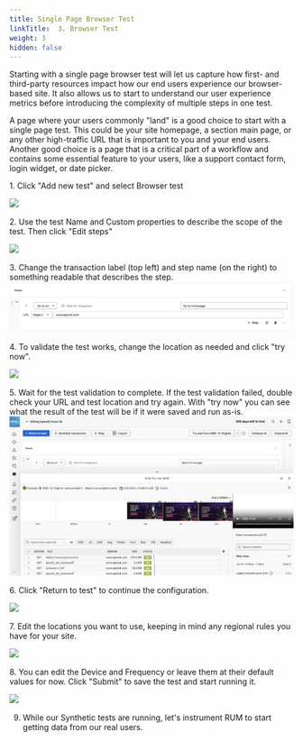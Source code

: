 ```yaml
---
title: Single Page Browser Test
linkTitle:  3. Browser Test
weight: 3
hidden: false
---
```


Starting with a single page browser test will let us capture how first- and third-party resources impact how our end users experience our browser-based site. It also allows us to start to understand our user experience metrics before introducing the complexity of multiple steps in one test.

A page where your users commonly "land" is a good choice to start with a single page test. This could be your site homepage, a section main page, or any other high-traffic URL that is important to you and your end users. Another good choice is a page that is a critical part of a workflow and contains some essential feature to your users, like a support contact form, login widget, or date picker.

1\. Click "Add new test" and select Browser test

![](https://ajeuwbhvhr.cloudimg.io/colony-recorder.s3.amazonaws.com/files/2024-02-09/e75aa6a0-c7f2-4e6d-86cf-3da32e0a087c/ascreenshot.jpeg?tl_px=1160,489&br_px=2880,1450&force_format=png&width=1120.0&wat=1&wat_opacity=0.7&wat_gravity=northwest&wat_url=https://colony-recorder.s3.us-west-1.amazonaws.com/images/watermarks/FB923C_standard.png&wat_pad=936,276)


2\. Use the test Name and Custom properties to describe the scope of the test. Then click "Edit steps"

![](https://ajeuwbhvhr.cloudimg.io/colony-recorder.s3.amazonaws.com/files/2024-02-09/8e3f2a3f-31b3-49b5-9bd1-735775d84652/ascreenshot.jpeg?tl_px=137,197&br_px=1856,1158&force_format=png&width=1120.0&wat=1&wat_opacity=0.7&wat_gravity=northwest&wat_url=https://colony-recorder.s3.us-west-1.amazonaws.com/images/watermarks/FB923C_standard.png&wat_pad=524,276)


3\. Change the transaction label (top left) and step name (on the right) to something readable that describes the step. 
![Transaction and step label](../_img/single-step.png)


4\. To validate the test works, change the location as needed and click "try now".

![](https://ajeuwbhvhr.cloudimg.io/colony-recorder.s3.amazonaws.com/files/2024-02-09/e2d14ced-1538-4a58-9f90-0e71b17724ee/user_cropped_screenshot.jpeg?tl_px=0,0&br_px=1236,684&force_format=png&width=1120.0&wat=1&wat_opacity=0.7&wat_gravity=northwest&wat_url=https://colony-recorder.s3.us-west-1.amazonaws.com/images/watermarks/FB923C_standard.png&wat_pad=395,134)


5\. Wait for the test validation to complete. If the test validation failed, double check your URL and test location and try again. With "try now" you can see what the result of the test will be if it were saved and run as-is.
![Try Now browser test results](../_img/try-now.png)


6\. Click "Return to test" to continue the configuration.

![](https://ajeuwbhvhr.cloudimg.io/colony-recorder.s3.amazonaws.com/files/2024-02-09/a0d97692-7e01-45da-b8b6-7ea3e8bda236/user_cropped_screenshot.jpeg?tl_px=0,0&br_px=1268,699&force_format=png&width=1120.0&wat=1&wat_opacity=0.7&wat_gravity=northwest&wat_url=https://colony-recorder.s3.us-west-1.amazonaws.com/images/watermarks/FB923C_standard.png&wat_pad=232,116)


7\. Edit the locations you want to use, keeping in mind any regional rules you have for your site.

![](https://ajeuwbhvhr.cloudimg.io/colony-recorder.s3.amazonaws.com/files/2024-02-09/5eb326ef-6214-4b98-9e57-073dded99f58/ascreenshot.jpeg?tl_px=0,451&br_px=1719,1412&force_format=png&width=1120.0&wat=1&wat_opacity=0.7&wat_gravity=northwest&wat_url=https://colony-recorder.s3.us-west-1.amazonaws.com/images/watermarks/FB923C_standard.png&wat_pad=491,277)


8\. You can edit the Device and Frequency or leave them at their default values for now. Click "Submit" to save the test and start running it.

![](https://ajeuwbhvhr.cloudimg.io/colony-recorder.s3.amazonaws.com/files/2024-02-09/a37a8de3-b1d2-4edc-929e-0ee9994d646a/ascreenshot.jpeg?tl_px=0,838&br_px=1719,1799&force_format=png&width=1120.0&wat=1&wat_opacity=0.7&wat_gravity=northwest&wat_url=https://colony-recorder.s3.us-west-1.amazonaws.com/images/watermarks/FB923C_standard.png&wat_pad=133,559)

9. While our Synthetic tests are running, let's instrument RUM to start getting data from our real users.